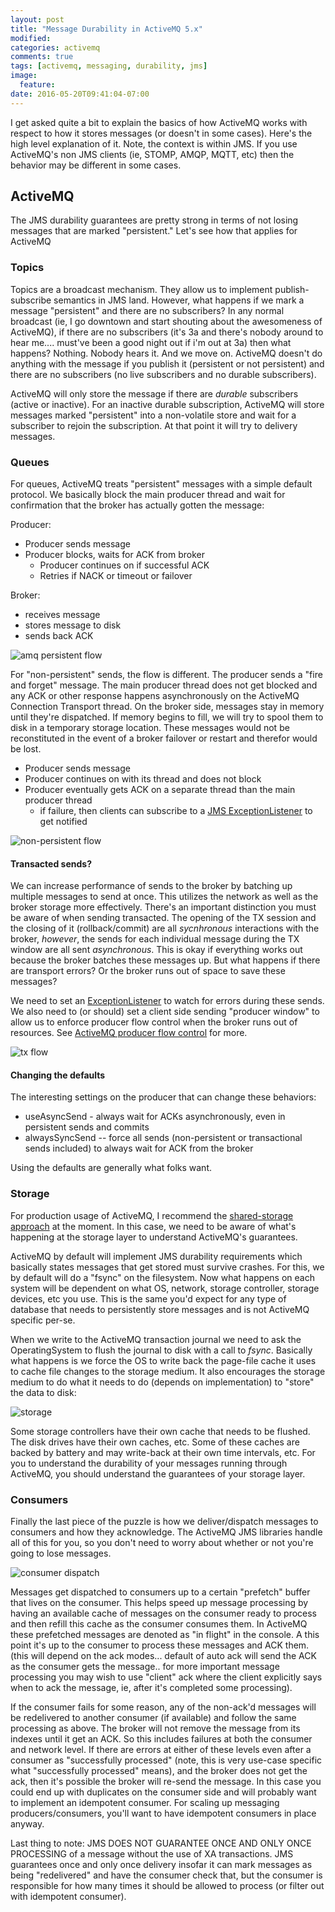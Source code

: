 ```yaml
---
layout: post
title: "Message Durability in ActiveMQ 5.x"
modified:
categories: activemq
comments: true
tags: [activemq, messaging, durability, jms]
image:
  feature:
date: 2016-05-20T09:41:04-07:00
---
```


I get asked quite a bit to explain the basics of how ActiveMQ works with respect to how it stores messages (or doesn't in some cases). Here's the high level explanation of it. Note, the context is within JMS. If you use ActiveMQ's non JMS clients (ie, STOMP, AMQP, MQTT, etc) then the behavior may be different in some cases.  


## ActiveMQ 

The JMS durability guarantees are pretty strong in terms of not losing messages that are marked "persistent." Let's see how that applies for ActiveMQ

### Topics
Topics are a broadcast mechanism. They allow us to implement publish-subscribe semantics in JMS land. However, what happens if we mark a message "persistent" and there are no subscribers? In any normal broadcast (ie, I go downtown and start shouting about the awesomeness of ActiveMQ), if there are no subscribers (it's 3a and there's nobody around to hear me.... must've been a good night out if i'm out at 3a) then what happens? Nothing. Nobody hears it. And we move on. ActiveMQ doesn't do anything with the message if you publish it (persistent or not persistent) and there are no subscribers (no live subscribers and no durable subscribers). 

ActiveMQ will only store the message if there are _durable_ subscribers (active or inactive). For an inactive durable subscription, ActiveMQ will store messages marked "persistent" into a non-volatile store and wait for a subscriber to rejoin the subscription. At that point it will try to delivery messages. 


### Queues
For queues, ActiveMQ treats "persistent" messages with a simple default protocol. We basically block the main producer thread and wait for confirmation that the broker has actually gotten the message:

Producer:

* Producer sends message
* Producer blocks, waits for ACK from broker
  * Producer continues on if successful ACK
  * Retries if NACK or timeout or failover

Broker:

* receives message
* stores message to disk
* sends back ACK

![amq persistent flow](/images/activemq-durable/amq-persistent.png)

For "non-persistent" sends, the flow is different. The producer sends a "fire and forget" message. The main producer thread does not get blocked and any ACK or other response happens asynchronously on the ActiveMQ Connection Transport thread. On the broker side, messages stay in memory until they're dispatched. If memory begins to fill, we will try to spool them to disk in a temporary storage location. These messages would not be reconstituted in the event of a broker failover or restart and therefor would be lost.

* Producer sends message
* Producer continues on with its thread and does not block
* Producer eventually gets ACK on a separate thread than the main producer thread
  * if failure, then clients can subscribe to a [JMS ExceptionListener](https://docs.oracle.com/javaee/7/api/javax/jms/ExceptionListener.html) to get notified
 

![non-persistent flow](/images/activemq-durable/amq-non-persistent.png)



#### Transacted sends?

We can increase performance of sends to the broker by batching up multiple messages to send at once. This utilizes the network as well as the broker storage more effectively. There's an important distinction you must be aware of when sending transacted. The opening of the TX session and the closing of it (rollback/commit) are all _sycnhronous_ interactions with the broker, _however_, the sends for each individual message during the TX window are all sent _asynchronous_. This is okay if everything works out because the broker batches these messages up. But what happens if there are transport errors? Or the broker runs out of space to save these messages?

We need to set an [ExceptionListener](https://docs.oracle.com/javaee/7/api/javax/jms/ExceptionListener.html) to watch for errors during these sends. We also need to (or should) set a client side sending "producer window" to allow us to enforce producer flow control when the broker runs out of resources. See [ActiveMQ producer flow control](http://activemq.apache.org/producer-flow-control.html) for more. 

![tx flow](/images/activemq-durable/amq-tx-send.png)


#### Changing the defaults

The interesting settings on the producer that can change these behaviors:

* useAsyncSend - always wait for ACKs asynchronously, even in persistent sends and commits
* alwaysSyncSend -- force all sends (non-persistent or transactional sends included) to always wait for ACK from the broker

Using the defaults are generally what folks want. 

### Storage

For production usage of ActiveMQ, I recommend the [shared-storage approach](http://activemq.apache.org/shared-file-system-master-slave.html) at the moment. In this case, we need to be aware of what's happening at the storage layer to understand ActiveMQ's guarantees.   

ActiveMQ by default will implement JMS durability requirements which basically states messages that get stored must survive crashes. For this, we by default will do a "fsync" on the filesystem. Now what happens on each system will be dependent on what OS, network, storage controller, storage devices, etc you use. This is the same you'd expect for any type of database that needs to persistently store messages and is not ActiveMQ specific per-se.

When we write to the ActiveMQ transaction journal we need to ask the OperatingSystem to flush the journal to disk with a call to _fsync_. Basically what happens is we force the OS to write back the page-file cache it uses to cache file changes to the storage medium. It also encourages the storage medium to do what it needs to do (depends on implementation) to "store" the data to disk:

![storage](/images/activemq-durable/storage-layers.png)

Some storage controllers have their own cache that needs to be flushed. The disk drives have their own caches, etc. Some of these caches are backed by battery and may write-back at their own time intervals, etc. For you to understand the durability of your messages running through ActiveMQ, you should understand the guarantees of your storage layer.


### Consumers

Finally the last piece of the puzzle is how we deliver/dispatch messages to consumers and how they acknowledge. The ActiveMQ JMS libraries handle all of this for you, so you don't need to worry about whether or not you're going to lose messages.


![consumer dispatch](/images/activemq-durable/dispatch.png)

Messages get dispatched to consumers up to a certain "prefetch" buffer that lives on the consumer. This helps speed up message processing by having an available cache of messages on the consumer ready to process and then refill this cache as the consumer consumes them. In ActiveMQ these prefetched messages are denoted as "in flight" in the console. A this point it's up to the consumer to process these messages and ACK them. (this will depend on the ack modes... default of auto ack will send the ACK as the consumer gets the message.. for more important message processing you may wish to use "client" ack where the client explicitly says when to ack the message, ie, after it's completed some processing). 

If the consumer fails for some reason, any of the non-ack'd messages will be redelivered to another consumer (if available) and follow the same processing as above. The broker will not remove the message from its indexes until it get an ACK. So this includes failures at both the consumer and network level. If there are errors at either of these levels even after a consumer as "successfully processed" (note, this is very use-case specific what "successfully processed" means), and the broker does not get the ack, then it's possible the broker will re-send the message. In this case you could end up with duplicates on the consumer side and will probably want to implement an idempotent consumer. For scaling up messaging producers/consumers, you'll want to have idempotent consumers in place anyway. 

Last thing to note: JMS DOES NOT GUARANTEE ONCE AND ONLY ONCE PROCESSING of a message without the use of XA transactions. JMS guarantees once and only once delivery insofar it can mark messages as being "redelivered" and have the consumer check that, but the consumer is responsible for how many times it should be allowed to process (or filter out with idempotent consumer). 

